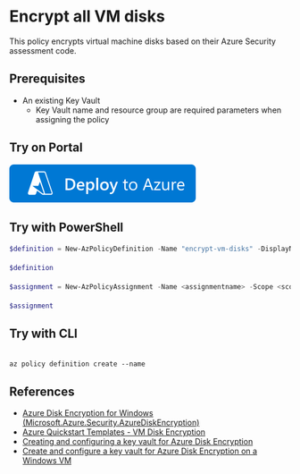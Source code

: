 # Encrypt all VM disks

This policy encrypts virtual machine disks based on their Azure Security assessment code.

## Prerequisites

- An existing Key Vault
  - Key Vault name and resource group are required parameters when assigning the policy

## Try on Portal

[![Deploy To Azure](https://raw.githubusercontent.com/Azure/azure-quickstart-templates/master/1-CONTRIBUTION-GUIDE/images/deploytoazure.svg?sanitize=true)](https://portal.azure.com/#blade/Microsoft_Azure_Policy/CreatePolicyDefinitionBlade/uri/https%3a%2f%2fraw.githubusercontent.com%2fDaFitRobsta%2fAzPolicy%2fmain%2fVirtualMachines%2fEncryption%2fencryptVMdisks.json)

## Try with PowerShell

````powershell
$definition = New-AzPolicyDefinition -Name "encrypt-vm-disks" -DisplayName "[Custom] Encrypt VM disks based on Azure Security Center Encryption assessment state" -description "By default, a virtual machine's OS and data disks are encrypted-at-rest using platform-managed keys. Temp disks, data caches and data flowing between compute and storage aren't encrypted. Disregard this recommendation if: 1. using encryption-at-host, or 2. server-side encryption on Managed Disks meets your security requirements. Learn more in [Server-side encryption of Azure Disk Storage.](https://aka.ms/disksse), [Different disk encryption offerings]( https://aka.ms/diskencryptioncomparison)" -Policy 'https://raw.githubusercontent.com/DaFitRobsta/AzPolicy/main/VirtualMachines/Encryption/encryptVMdisks.rules.json' -Mode All -Metadata '{"category":"Security Center", "version":"1.0.0"}'

$definition

$assignment = New-AzPolicyAssignment -Name <assignmentname> -Scope <scope> -PolicyDefinition $definition

$assignment
````

## Try with CLI

````cli

az policy definition create --name 

````

## References

- [Azure Disk Encryption for Windows (Microsoft.Azure.Security.AzureDiskEncryption)](https://docs.microsoft.com/en-us/azure/virtual-machines/extensions/azure-disk-enc-windows)
- [Azure Quickstart Templates - VM Disk Encryption](https://github.com/Azure/azure-quickstart-templates/blob/master/quickstarts/microsoft.compute/encrypt-running-windows-vm-without-aad/azuredeploy.json)
- [Creating and configuring a key vault for Azure Disk Encryption](https://docs.microsoft.com/en-us/azure/virtual-machines/windows/disk-encryption-key-vault)
- [Create and configure a key vault for Azure Disk Encryption on a Windows VM](https://docs.microsoft.com/en-us/azure/virtual-machines/windows/disk-encryption-key-vault)


<!---
New-AzPolicyDefinition -Policy .\encryptVMdisks.rules.json -ManagementGroupName "75d2a19a-9a75-477c-ad38-39aec4180d00" -Name "encrypt-vm-disks" -DisplayName "[Custom] Encrypt VM disks based on Azure Security Center Encryption assessment state" -Description "By default, a virtual machine's OS and data disks are encrypted-at-rest using platform-managed keys. Temp disks, data caches and data flowing between compute and storage aren't encrypted. Disregard this recommendation if: 1. using encryption-at-host, or 2. server-side encryption on Managed Disks meets your security requirements. Learn more in [Server-side encryption of Azure Disk Storage.](https://aka.ms/disksse), [Different disk encryption offerings]( https://aka.ms/diskencryptioncomparison)" -Metadata '{"category":"Security Center", "version":"1.0.0"}' -Mode All
--->
